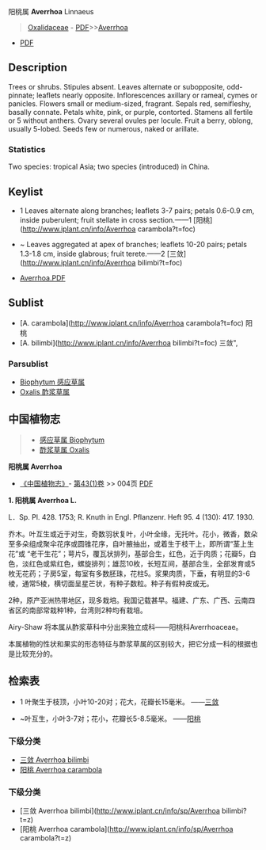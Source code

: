 阳桃属  **Averrhoa** Linnaeus

> [Oxalidaceae](http://www.iplant.cn/info/Oxalidaceae?t=foc) - [PDF](http://www.iplant.cn/foc/pdf/Oxalidaceae.pdf)>>[Averrhoa](http://www.iplant.cn/info/Averrhoa?t=foc)
 - [PDF](http://www.iplant.cn/foc/pdf/Averrhoa.pdf)

## Description

Trees or shrubs. Stipules absent. Leaves alternate or subopposite, odd-pinnate; leaflets nearly opposite. Inflorescences axillary or rameal, cymes or panicles. Flowers small or medium-sized, fragrant. Sepals red, semifleshy, basally connate. Petals white, pink, or purple, contorted. Stamens all fertile or 5 without anthers. Ovary several ovules per locule. Fruit a berry, oblong, usually 5-lobed. Seeds few or numerous, naked or arillate.

### Statistics
Two species: tropical Asia; two species (introduced) in China.


## Keylist

* 1 Leaves alternate along branches; leaflets 3-7 pairs; petals 0.6-0.9 cm, inside puberulent; fruit stellate in cross section.——1  [阳桃](http://www.iplant.cn/info/Averrhoa carambola?t=foc)
* ~ Leaves aggregated at apex of branches; leaflets 10-20 pairs; petals 1.3-1.8 cm, inside glabrous; fruit terete.——2  [三敛](http://www.iplant.cn/info/Averrhoa bilimbi?t=foc)


* [Averrhoa.PDF](http://www.iplant.cn/foc/pdf/Averrhoa.pdf)

## Sublist

* [A.  carambola](http://www.iplant.cn/info/Averrhoa carambola?t=foc)
 阳桃
* [A.  bilimbi](http://www.iplant.cn/info/Averrhoa bilimbi?t=foc) 三敛",

### Parsublist

* [Biophytum  感应草属](http://www.iplant.cn/info/Biophytum?t=foc)
* [Oxalis  酢浆草属](http://www.iplant.cn/info/Oxalis?t=foc)

## 中国植物志

> * [感应草属  Biophytum](Biophytum-感应草属.md)
> * [酢浆草属  Oxalis](http://www.iplant.cn/info/Oxalis?t=z)


**阳桃属 Averrhoa**

* [《中国植物志》](http://www.iplant.cn/frps)- [第43(1)卷](http://www.iplant.cn/frps/vol/43(1)) >> 004页 [PDF](http://www.iplant.cn/frps/pdf/43(1)/004y.pdf)


**1. 阳桃属 Averrhoa L.**

L．Sp. Pl. 428. 1753; R. Knuth in Engl. Pflanzenr. Heft 95. 4 (130): 417. 1930.

乔木。叶互生或近于对生，奇数羽状复叶，小叶全缘，无托叶。花小，微香，数朵至多朵组成聚伞花序或圆锥花序，自叶腋抽出，或着生于枝干上，即所谓“茎上生花”或 “老干生花”；萼片5，覆瓦状排列，基部合生，红色，近于肉质；花瓣5，白色，淡红色或紫红色，螺旋排列；雄蕊10枚，长短互间，基部合生，全部发育或5枚无花药；子房5室，每室有多数胚珠，花柱5。浆果肉质，下垂，有明显的3-6棱，通常5棱，横切面呈星芒状，有种子数粒。种子有假种皮或无。

2种，原产亚洲热带地区，现多栽培。我国记载甚早。福建、广东、广西、云南四省区的南部常栽种1种，台湾则2种均有栽培。

Airy-Shaw 将本属从酢浆草科中分出来独立成科——阳桃科Averrhoaceae。

本属植物的性状和果实的形态特征与酢浆草属的区别较大，把它分成一科的根据也是比较充分的。

## 检索表

* 1 叶聚生于枝顶，小叶10-20对；花大，花瓣长15毫米。 ——[三敛](Averrhoa-bilimbi-三敛.md)

* ~叶互生，小叶3-7对；花小，花瓣长5-8.5毫米。 ——[阳桃](Averrhoa-carambola-阳桃.md)

### 下级分类
* [三敛  Averrhoa bilimbi](Averrhoa-bilimbi-三敛.md)
* [阳桃  Averrhoa carambola](Averrhoa-carambola-阳桃.md)

### 下级分类
* [三敛  Averrhoa bilimbi](http://www.iplant.cn/info/sp/Averrhoa bilimbi?t=z)
* [阳桃  Averrhoa carambola](http://www.iplant.cn/info/sp/Averrhoa carambola?t=z)
